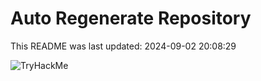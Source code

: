# Auto Regenerate Repository

This README was last updated: 2024-09-02 20:08:29

 ![TryHackMe](https://tryhackme.com/badge/533634)